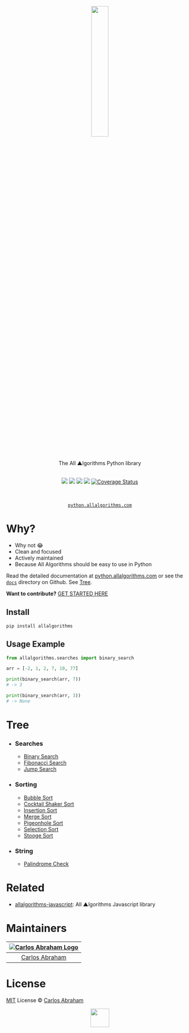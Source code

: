<div align="center">
	<a href="https://pypi.org/project/allalgorithms"><img src="https://cdn.abranhe.com/projects/algorithms/logo.svg" width="30%">
	</a>
	<br>
	<br>
	<br>
	<br>
	The All ▲lgorithms Python library
	<br>
	<br>
</div>

<p align="center">
	<a href="https://travis-ci.org/abranhe/allalgorithms-python"><img src="https://img.shields.io/travis/abranhe/allalgorithms-python.svg?logo=travis" /></a>
	<a href="https://github.com/abranhe/allalgorithms-python/blob/master/license"><img src="https://img.shields.io/github/license/abranhe/allalgorithms-python.svg" /></a>
		<a href="https://github.com/allalgorithms"><img src="https://cdn.abranhe.com/projects/algorithms/badge.svg"/></a>
		<a href="https://pypi.org/project/allalgorithms"><img src="https://img.shields.io/pypi/v/allalgorithms.svg"/></a>
		<a href='https://coveralls.io/github/abranhe/allalgorithms-python?branch=master'><img src='https://coveralls.io/repos/github/abranhe/allalgorithms-python/badge.svg?branch=master' alt='Coverage Status' /></a>
</p>

<p align="center">
	<br>
	<br>
	<a href="https://python.allalgorithms.com"><code>python.allalgorithms.com</code></a>
</p>

# Why?

- Why not 😂
- Clean and focused
- Actively maintained
- Because All Algorithms should be easy to use in Python

Read the detailed documentation at [python.allalgorithms.com](https://python.allalgorithms.com) or see the [`docs`](https://github.com/abranhe/allalgorithms-python/blob/master/docs) directory on Github. See [Tree](#tree).

**Want to contribute?** [GET STARTED HERE](https://github.com/abranhe/allalgorithms-python/tree/master/.github/contributing.md)

## Install

```
pip install allalgorithms
```

## Usage Example

```py
from allalgorithms.searches import binary_search

arr = [-2, 1, 2, 7, 10, 77]

print(binary_search(arr, 7))
# -> 3

print(binary_search(arr, 3))
# -> None
```

# Tree

- ### Searches
  - [Binary Search](https://python.allalgorithms.com/searches/binary-search)
  - [Fibonacci Search](https://python.allalgorithms.com/searches/fibonacci-search)
  - [Jump Search](https://python.allalgorithms.com/searches/jump-search)
  
- ### Sorting
  - [Bubble Sort](https://python.allalgorithms.com/sorting/bubble-sort)
  - [Cocktail Shaker Sort](https://python.allalgorithms.com/sorting/cocktail-shaker-sort)
  - [Insertion Sort](https://python.allalgorithms.com/sorting/insertion-sort)
  - [Merge Sort](https://python.allalgorithms.com/sorting/merge-sort)
  - [Pigeonhole Sort](https://python.allalgorithms.com/sorting/pigeonhole-sort)
  - [Selection Sort](https://python.allalgorithms.com/sorting/selection-sort)
  - [Stooge Sort](https://python.allalgorithms.com/sorting/stooge-sort)
- ### String
  - [Palindrome Check](https://python.allalgorithms.com/string/palindrom-check)

# Related

- [allalgorithms-javascript](https://github.com/abranhe/allalgorithms-javascript): All ▲lgorithms Javascript library

# Maintainers

|[![Carlos Abraham Logo][3]][4]|
| :--------------------------: |
| [Carlos Abraham][4]          |


# License

[MIT][5] License © [Carlos Abraham][4]

<!-------------------Markdown Images Links ---------------------------------->
[1]: https://cdn.abranhe.com/projects/algorithms/badge.svg
[2]: https://github.com/abranhe/allalgorithms-python
[3]: https://avatars3.githubusercontent.com/u/21347264?s=50
[4]: https://github.com/abranhe
[5]: https://github.com/abranhe/allalgorithms-python/blob/master/license
<!-------------------Markdown Images Links ---------------------------------->

<div align="center">
	<a href="https://github.com/abranhe/algorithms">
		<img src="https://cdn.abranhe.com/projects/algorithms/logo.svg" width="50px">
	</a>
  <br>
</div>
